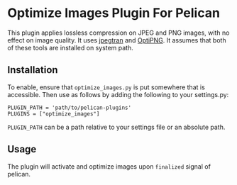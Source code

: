 Optimize Images Plugin For Pelican
==================================

This plugin applies lossless compression on JPEG and PNG images, with no
effect on image quality. It uses [jpegtran][1] and [OptiPNG][2]. It assumes
that both of these tools are installed on system path.

[1]: http://jpegclub.org/jpegtran/              "jpegtran"
[2]: http://optipng.sourceforge.net/            "OptiPNG"


Installation
------------

To enable, ensure that `optimize_images.py` is put somewhere that is accessible.
Then use as follows by adding the following to your settings.py:

    PLUGIN_PATH = 'path/to/pelican-plugins'
    PLUGINS = ["optimize_images"]

`PLUGIN_PATH` can be a path relative to your settings file or an absolute path.

Usage
-----
The plugin will activate and optimize images upon `finalized` signal of
pelican.
